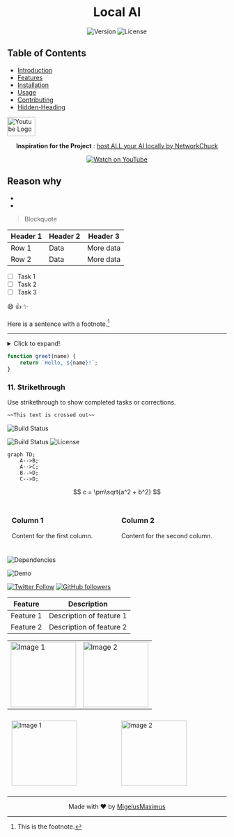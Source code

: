 <h1 align="center">Local AI</h1>
<p align="center">
  <img src="https://img.shields.io/badge/version-1.0-blue.svg" alt="Version">
  <img src="https://img.shields.io/badge/license-none-green.svg" alt="License">
</p>

## Table of Contents
- [Introduction](#introduction)
- [Features](#features)
- [Installation](#installation)
- [Usage](#usage)
- [Contributing](#contributing)
- [Hidden-Heading](#hidden-heading)


<a href="https://www.youtube.com/">
    <img src="https://upload.wikimedia.org/wikipedia/commons/e/ef/Youtube_logo.png" width="64" height="44" alt="Youtube Logo">
</a>



<div align="center">
  
**Inspiration for the Project** : [host ALL your AI locally by NetworkChuck](https://www.youtube.com/watch?v=Wjrdr0NU4Sk&t=648s) 
    
<a href="https://www.youtube.com/watch?v=WxYC9-hBM_g">
    <img src="https://i.ytimg.com/an_webp/Wjrdr0NU4Sk/mqdefault_6s.webp?du=3000&sqp=CLSWrLIG&rs=AOn4CLAVk4K88fQI1SxxYun-xrT-V7IsDQ" alt="Watch on YouTube" />
</a>
  
</div>



Reason why
-
-
-

>Blockquote


| Header 1 | Header 2 | Header 3 |
| -------- | -------- | -------- |
| Row 1    | Data     | More data|
| Row 2    | Data     | More data|


- [ ] Task 1
- [ ] Task 2
- [ ] Task 3

:smile: :+1: :sparkles:

Here is a sentence with a footnote.[^1]

---
<details>
  <summary>Click to expand!</summary>
  ## Hidden Heading
  Here is some hidden content.
</details>



```javascript
function greet(name) {
    return `Hello, ${name}!`;
}

```
### 11. Strikethrough
Use strikethrough to show completed tasks or corrections.

```markdown
~~This text is crossed out~~

```


![Build Status](https://img.shields.io/badge/build-passing-brightgreen)

![Build Status](https://img.shields.io/badge/build-passing-brightgreen)
![License](https://img.shields.io/badge/license-MIT-blue.svg)

```mermaid
graph TD;
    A-->B;
    A-->C;
    B-->D;
    C-->D;
```

$$
c = \pm\sqrt{a^2 + b^2}
$$

<div style="display: flex; justify-content: space-between;">
  <div style="flex: 1; padding: 10px;">
    <h3>Column 1</h3>
    <p>Content for the first column.</p>
  </div>
  <div style="flex: 1; padding: 10px;">
    <h3>Column 2</h3>
    <p>Content for the second column.</p>
  </div>
</div>

![Dependencies](https://img.shields.io/librariesio/github/username/repo)

![Demo](https://media.giphy.com/media/3o7qE1YN7aBOFPRw8E/giphy.gif)




[![Twitter Follow](https://img.shields.io/twitter/follow/yourusername?style=social)](https://twitter.com/yourusername)
[![GitHub followers](https://img.shields.io/github/followers/yourusername?style=social)](https://github.com/MigelusMaximus)


<table>
  <thead>
    <tr>
      <th>Feature</th>
      <th>Description</th>
    </tr>
  </thead>
  <tbody>
    <tr>
      <td>Feature 1</td>
      <td>Description of feature 1</td>
    </tr>
    <tr>
      <td>Feature 2</td>
      <td>Description of feature 2</td>
    </tr>
  </tbody>
</table>


<table>
  <tr>
    <td>
      <img src="https://via.placeholder.com/150" alt="Image 1" width="150">
    </td>
    <td>
      <img src="https://via.placeholder.com/150" alt="Image 2" width="150">
    </td>
  </tr>
</table>


<div style="display: flex;">
  <div style="flex: 1; padding: 10px;">
    <img src="https://via.placeholder.com/150" alt="Image 1" width="150">
  </div>
  <div style="flex: 1; padding: 10px;">
    <img src="https://via.placeholder.com/150" alt="Image 2" width="150">
  </div>
</div>


[^1]: This is the footnote.

<hr>
<p align="center">
  Made with ❤️ by <a href="https://github.com/MigelusMaximus">MigelusMaximus</a>
</p>



